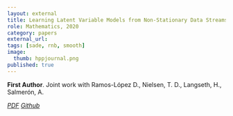 ```yaml
---
layout: external
title: Learning Latent Variable Models from Non-Stationary Data Streams
role: Mathematics, 2020
category: papers
external_url:
tags: [sade, rnb, smooth]
image:
  thumb: hppjournal.png
published: true
---
```


**First Author**. Joint work with Ramos-López D., Nielsen, T. D., Langseth, H., Salmerón, A.

<!--

 Making inferences based on a data stream is challenging for several reasons.
First of all, it requires continuous model updating and the ability to handle a posterior distribution
conditioned on an unbounded data set. Secondly, the underlying data distribution may drift from
one time step to another, and the classic i.i.d. (or data exchangeability) assumption does not hold
any more. In this paper, we present a Bayesian approach which addresses these issues for general
latent variable models within the conjugate exponential family. Our proposal makes use of a novel
scheme based on hierarchical (non-conjugate) priors to explicitly model temporal changes of the
model parameters, which induces an exponential forgetting mechanism with adaptive forgetting
rates. A variational inference scheme is derived which maintains the computational efficiency of
variational methods over conjugate models.


Masegosa, A. R., Ramos-López D., Nielsen, T. D., Langseth, H., Salmerón, A. Learning Latent Variable Models from Non-Stationary Data Streams. Submitted to Bayesian Analysis 2019.

-->
<a href="https://www.mdpi.com/2227-7390/8/11/1942"><i class="fa fa-file-pdf-o" aria-hidden="true"> PDF</i></a> <a href="https://github.com/amidst/toolbox"><i class="fa fa-github" aria-hidden="true" > Github</i></a>
